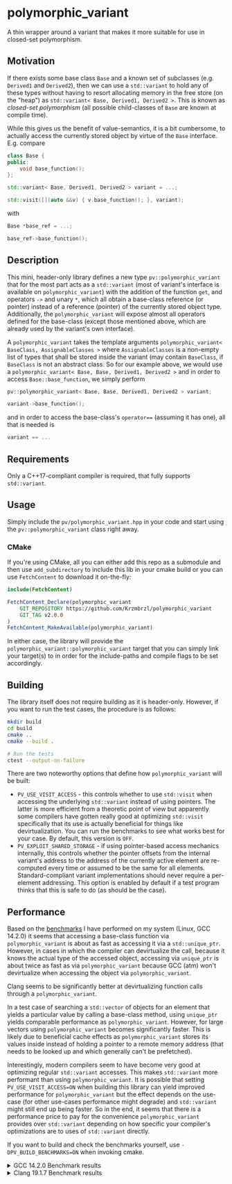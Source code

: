 # polymorphic_variant

A thin wrapper around a variant that makes it more suitable for use in closed-set polymorphism.

## Motivation

If there exists some base class `Base` and a known set of subclasses (e.g. `Derived1` and `Derived2`), then we can use a `std::variant` to hold any of
these types without having to resort allocating memory in the free store (on the "heap") as `std::variant< Base, Derived1, Derived2 >`. This is known
as _closed-set polymorphism_ (all possible child-classes of `Base` are known at compile time).

While this gives us the benefit of value-semantics, it is a bit cumbersome, to actually access the currently stored object by virtue of the `Base`
interface. E.g. compare
```cpp
class Base {
public:
    void base_function();
};

std::variant< Base, Derived1, Derived2 > variant = ...;

std::visit([](auto &&v) { v.base_function(); }, variant);
```
with
```cpp
Base *base_ref = ...;

base_ref->base_function();
```


## Description

This mini, header-only library defines a new type `pv::polymorphic_variant` that for the most part acts as a `std::variant` (most of variant's
interface is available on `polymorphic_variant`) with the addition of the function `get`, and operators `->` and unary `*`, which all obtain a
base-class reference (or pointer) instead of a reference (pointer) of the currently stored object type. Additionally, the `polymorphic_variant` will
expose almost all operators defined for the base-class (except those mentioned above, which are already used by the variant's own interface).

A `polymorphic_variant` takes the template arguments `polymorphic_variant< BaseClass, AssignableClasses >` where `AssignableClasses` is a non-empty
list of types that shall be stored inside the variant (may contain `BaseClass`, if `BaseClass` is not an abstract class. So for our example above, we
would use a `polymorphic_variant< Base, Base, Derived1, Derived2 >` and in order to access `Base::base_function`, we simply perform
```cpp
pv::polymorphic_variant< Base, Base, Derived1, Derived2 > variant;

variant->base_function();
```
and in order to access the base-class's `operator==` (assuming it has one), all that is needed is
```cpp
variant == ...
```


## Requirements

Only a C++17-compliant compiler is required, that fully supports `std::variant`.


## Usage

Simply include the `pv/polymorphic_variant.hpp` in your code and start using the `pv::polymorphic_variant` class right away.

### CMake

If you're using CMake, all you can either add this repo as a submodule and then use `add_subdirectory` to include this lib in your cmake build or you
can use `FetchContent` to download it on-the-fly:
```cmake
include(FetchContent)

FetchContent_Declare(polymorphic_variant
    GIT_REPOSITORY https://github.com/Krzmbrzl/polymorphic_variant
	GIT_TAG v2.0.0
)
FetchContent_MakeAvailable(polymorphic_variant)
```
In either case, the library will provide the `polymorphic_variant::polymorphic_variant` target that you can simply link your target(s) to in order for
the include-paths and compile flags to be set accordingly.


## Building

The library itself does not require building as it is header-only. However, if you want to run the test cases, the procedure is as follows:
```bash
mkdir build
cd build
cmake ..
cmake --build .

# Run the tests
ctest --output-on-failure
```

There are two noteworthy options that define how `polymorphic_variant` will be built:
- `PV_USE_VISIT_ACCESS` - this controls whether to use `std::visit` when accessing the underlying `std::variant` instead of using pointers. The latter
  is more efficient from a theoretic point of view but apparently some compilers have gotten really good at optimizing `std::visit` specifically that
  its use is actually beneficial for things like devirtualization. You can run the benchmarks to see what works best for your case. By default, this
  version is `OFF`.
- `PV_EXPLOIT_SHARED_STORAGE` - if using pointer-based access mechanics internally, this controls whether the pointer offsets from the internal
  variant's address to the address of the currently active element are re-computed every time or assumed to be the same for all elements.
  Standard-compliant variant implementations should never require a per-element addressing. This option is enabled by default if a test program
  thinks that this is safe to do (as should be the case).


## Performance

Based on the [benchmarks](./benchmarks) I have performed on my system (Linux, GCC 14.2.0) it seems that accessing a base-class function via
`polymorphic_variant` is about as fast as accessing it via a `std::unique_ptr`. However, in cases in which the compiler can devirtualize the call,
because it knows the actual type of the accessed object, accessing via `unique_ptr` is about twice as fast as via `polymorphic_variant` because GCC
(atm) won't devirtualize when accessing the object via `polymorphic_variant`.

Clang seems to be significantly better at devirtualizing function calls through a `polymorphic_variant`.

In a test case of searching a `std::vector` of objects for an element that yields a particular value by calling a base-class method, using
`unique_ptr` yields comparable performance as `polymorphic_variant`. However, for large vectors using `polymorphic_variant` becomes significantly
faster. This is likely due to beneficial cache effects as `polymorphic_variant` stores its values inside instead of holding a pointer to a remote
memory address (that needs to be looked up and which generally can't be prefetched).

Interestingly, modern compilers seem to have become very good at optimizing regular `std::variant` accesses. This makes `std::variant` more performant
than using `polymorphic_variant`. It is possible that setting `PV_USE_VISIT_ACCESS=ON` when building this library can yield improved performance for
`polymorphic_variant` but the effect depends on the use-case (for other use-cases performance might degrade) and `std::variant` might still end up
being faster. So in the end, it seems that there is a performance price to pay for the convenience `polymorphic_variant` provides over `std::variant`
depending on how specific your compiler's optimizations are to uses of `std::variant` directly.

If you want to build and check the benchmarks yourself, use `-DPV_BUILD_BENCHMARKS=ON` when invoking cmake.

<details>
	<summary>GCC 14.2.0 Benchmark results</summary>

```
2025-08-30T14:47:21+02:00
Running ./benchmarks/polymorphic_variant_benchmark
Run on (8 X 3900 MHz CPU s)
CPU Caches:
  L1 Data 32 KiB (x4)
  L1 Instruction 32 KiB (x4)
  L2 Unified 256 KiB (x4)
  L3 Unified 8192 KiB (x1)
Load Average: 0.23, 0.40, 0.70
***WARNING*** CPU scaling is enabled, the benchmark real time measurements may be noisy and will incur extra overhead.
----------------------------------------------------------------------------------------------------------------------------
Benchmark                                                                                  Time             CPU   Iterations
----------------------------------------------------------------------------------------------------------------------------
BM_visibleInit< pv::polymorphic_variant< Animal, Dog, Cat > >                           1.84 ns         1.83 ns    384343481
BM_visibleInit< Animal >                                                                1.03 ns         1.03 ns    674358912
BM_visibleInit< std::variant< Dog, Cat > >                                              1.04 ns         1.04 ns    671576544
BM_hiddenInit< pv::polymorphic_variant< Animal, Dog, Cat > >                            2.32 ns         2.32 ns    301752011
BM_hiddenInit< Animal >                                                                 1.81 ns         1.81 ns    385131510
BM_hiddenInit< std::variant< Dog, Cat > >                                               1.03 ns         1.03 ns    673643302
BM_devirtualized                                                                        1.04 ns         1.04 ns    669941564
BM_linearSearch_visibleInit< pv::polymorphic_variant< Animal, Dog, Cat > >/1            4.13 ns         4.13 ns    169546284
BM_linearSearch_visibleInit< pv::polymorphic_variant< Animal, Dog, Cat > >/8            13.7 ns         13.7 ns     51154276
BM_linearSearch_visibleInit< pv::polymorphic_variant< Animal, Dog, Cat > >/64           93.0 ns         93.0 ns      7463540
BM_linearSearch_visibleInit< pv::polymorphic_variant< Animal, Dog, Cat > >/512           815 ns          815 ns       855156
BM_linearSearch_visibleInit< pv::polymorphic_variant< Animal, Dog, Cat > >/4096        11892 ns        11890 ns        58860
BM_linearSearch_visibleInit< pv::polymorphic_variant< Animal, Dog, Cat > >/32768      113085 ns       113076 ns         5860
BM_linearSearch_visibleInit< pv::polymorphic_variant< Animal, Dog, Cat > >/262144    3099293 ns      3098837 ns          227
BM_linearSearch_visibleInit< Animal >/1                                                 4.17 ns         4.17 ns    167103591
BM_linearSearch_visibleInit< Animal >/8                                                 13.2 ns         13.2 ns     52981647
BM_linearSearch_visibleInit< Animal >/64                                                89.1 ns         89.1 ns      7766628
BM_linearSearch_visibleInit< Animal >/512                                                684 ns          684 ns      1023369
BM_linearSearch_visibleInit< Animal >/4096                                             10230 ns        10230 ns        68151
BM_linearSearch_visibleInit< Animal >/32768                                           205184 ns       205176 ns         3375
BM_linearSearch_visibleInit< Animal >/262144                                         4005787 ns      4005533 ns          173
BM_linearSearch_visibleInit< std::variant< Dog, Cat > >/1                               4.38 ns         4.38 ns    159562957
BM_linearSearch_visibleInit< std::variant< Dog, Cat > >/8                               11.8 ns         11.8 ns     59045207
BM_linearSearch_visibleInit< std::variant< Dog, Cat > >/64                              71.2 ns         71.2 ns      9618706
BM_linearSearch_visibleInit< std::variant< Dog, Cat > >/512                              607 ns          607 ns      1138300
BM_linearSearch_visibleInit< std::variant< Dog, Cat > >/4096                            9453 ns         9451 ns        73450
BM_linearSearch_visibleInit< std::variant< Dog, Cat > >/32768                          91802 ns        91787 ns         7280
BM_linearSearch_visibleInit< std::variant< Dog, Cat > >/262144                       2243734 ns      2243450 ns          315
BM_linearSearch_hiddenInit< pv::polymorphic_variant< Animal, Dog, Cat > >/1             4.63 ns         4.63 ns    151202772
BM_linearSearch_hiddenInit< pv::polymorphic_variant< Animal, Dog, Cat > >/8             14.7 ns         14.7 ns     47553090
BM_linearSearch_hiddenInit< pv::polymorphic_variant< Animal, Dog, Cat > >/64            99.3 ns         99.3 ns      7019800
BM_linearSearch_hiddenInit< pv::polymorphic_variant< Animal, Dog, Cat > >/512            798 ns          798 ns       867042
BM_linearSearch_hiddenInit< pv::polymorphic_variant< Animal, Dog, Cat > >/4096         11696 ns        11690 ns        59557
BM_linearSearch_hiddenInit< pv::polymorphic_variant< Animal, Dog, Cat > >/32768       108777 ns       108737 ns         6052
BM_linearSearch_hiddenInit< pv::polymorphic_variant< Animal, Dog, Cat > >/262144     2938770 ns      2938199 ns          238
BM_linearSearch_hiddenInit< Animal >/1                                                  4.13 ns         4.13 ns    170030417
BM_linearSearch_hiddenInit< Animal >/8                                                  13.2 ns         13.2 ns     53195457
BM_linearSearch_hiddenInit< Animal >/64                                                 88.8 ns         88.8 ns      7828640
BM_linearSearch_hiddenInit< Animal >/512                                                 676 ns          676 ns      1018613
BM_linearSearch_hiddenInit< Animal >/4096                                              10057 ns        10057 ns        69017
BM_linearSearch_hiddenInit< Animal >/32768                                            208723 ns       208719 ns         3327
BM_linearSearch_hiddenInit< Animal >/262144                                          4056258 ns      4056069 ns          172
BM_linearSearch_hiddenInit< std::variant< Dog, Cat > >/1                                4.12 ns         4.12 ns    169585500
BM_linearSearch_hiddenInit< std::variant< Dog, Cat > >/8                                10.5 ns         10.5 ns     66286025
BM_linearSearch_hiddenInit< std::variant< Dog, Cat > >/64                               53.6 ns         53.6 ns     12787419
BM_linearSearch_hiddenInit< std::variant< Dog, Cat > >/512                               662 ns          662 ns      1033538
BM_linearSearch_hiddenInit< std::variant< Dog, Cat > >/4096                             9495 ns         9494 ns        73331
BM_linearSearch_hiddenInit< std::variant< Dog, Cat > >/32768                           92304 ns        92295 ns         7219
BM_linearSearch_hiddenInit< std::variant< Dog, Cat > >/262144                        2223290 ns      2223013 ns          312
BM_linearSearch_devirtualized/1                                                         1.55 ns         1.55 ns    451138413
BM_linearSearch_devirtualized/8                                                         5.40 ns         5.40 ns    125267607
BM_linearSearch_devirtualized/64                                                        28.2 ns         28.1 ns     24831312
BM_linearSearch_devirtualized/512                                                        590 ns          590 ns      1162867
BM_linearSearch_devirtualized/4096                                                      9162 ns         9158 ns        76068
BM_linearSearch_devirtualized/32768                                                    54519 ns        54512 ns        12674
BM_linearSearch_devirtualized/262144                                                 1299856 ns      1299703 ns          538
```
</details>

<details>
	<summary>Clang 19.1.7 Benchmark results</summary>
```
2025-08-30T14:54:25+02:00
Running ./benchmarks/polymorphic_variant_benchmark
Run on (8 X 3900 MHz CPU s)
CPU Caches:
  L1 Data 32 KiB (x4)
  L1 Instruction 32 KiB (x4)
  L2 Unified 256 KiB (x4)
  L3 Unified 8192 KiB (x1)
Load Average: 1.27, 0.88, 0.79
***WARNING*** CPU scaling is enabled, the benchmark real time measurements may be noisy and will incur extra overhead.
----------------------------------------------------------------------------------------------------------------------------
Benchmark                                                                                  Time             CPU   Iterations
----------------------------------------------------------------------------------------------------------------------------
BM_visibleInit< pv::polymorphic_variant< Animal, Dog, Cat > >                           1.59 ns         1.59 ns    402214651
BM_visibleInit< Animal >                                                                1.55 ns         1.55 ns    452559140
BM_visibleInit< std::variant< Dog, Cat > >                                              1.56 ns         1.56 ns    451832966
BM_hiddenInit< pv::polymorphic_variant< Animal, Dog, Cat > >                            1.55 ns         1.55 ns    449718171
BM_hiddenInit< Animal >                                                                 1.55 ns         1.55 ns    451772192
BM_hiddenInit< std::variant< Dog, Cat > >                                               1.55 ns         1.55 ns    452602909
BM_devirtualized                                                                        1.56 ns         1.56 ns    449792581
BM_linearSearch_visibleInit< pv::polymorphic_variant< Animal, Dog, Cat > >/1            3.88 ns         3.88 ns    180111826
BM_linearSearch_visibleInit< pv::polymorphic_variant< Animal, Dog, Cat > >/8            14.4 ns         14.4 ns     48259991
BM_linearSearch_visibleInit< pv::polymorphic_variant< Animal, Dog, Cat > >/64            101 ns          101 ns      6868848
BM_linearSearch_visibleInit< pv::polymorphic_variant< Animal, Dog, Cat > >/512           801 ns          801 ns       863201
BM_linearSearch_visibleInit< pv::polymorphic_variant< Animal, Dog, Cat > >/4096        11666 ns        11665 ns        59595
BM_linearSearch_visibleInit< pv::polymorphic_variant< Animal, Dog, Cat > >/32768      109112 ns       109103 ns         6118
BM_linearSearch_visibleInit< pv::polymorphic_variant< Animal, Dog, Cat > >/262144    3059592 ns      3059063 ns          241
BM_linearSearch_visibleInit< Animal >/1                                                 2.86 ns         2.86 ns    243045105
BM_linearSearch_visibleInit< Animal >/8                                                 12.6 ns         12.6 ns     55661548
BM_linearSearch_visibleInit< Animal >/64                                                88.4 ns         88.4 ns      7852825
BM_linearSearch_visibleInit< Animal >/512                                                688 ns          688 ns       999214
BM_linearSearch_visibleInit< Animal >/4096                                             10168 ns        10168 ns        68536
BM_linearSearch_visibleInit< Animal >/32768                                           212332 ns       212320 ns         3243
BM_linearSearch_visibleInit< Animal >/262144                                         4006024 ns      4005703 ns          175
BM_linearSearch_visibleInit< std::variant< Dog, Cat > >/1                               4.26 ns         4.26 ns    164144849
BM_linearSearch_visibleInit< std::variant< Dog, Cat > >/8                               14.2 ns         14.2 ns     49198106
BM_linearSearch_visibleInit< std::variant< Dog, Cat > >/64                               102 ns          102 ns      6838952
BM_linearSearch_visibleInit< std::variant< Dog, Cat > >/512                              803 ns          803 ns       860913
BM_linearSearch_visibleInit< std::variant< Dog, Cat > >/4096                            9439 ns         9438 ns        73973
BM_linearSearch_visibleInit< std::variant< Dog, Cat > >/32768                          91926 ns        91915 ns         7264
BM_linearSearch_visibleInit< std::variant< Dog, Cat > >/262144                       2129923 ns      2129734 ns          327
BM_linearSearch_hiddenInit< pv::polymorphic_variant< Animal, Dog, Cat > >/1             3.61 ns         3.61 ns    193801199
BM_linearSearch_hiddenInit< pv::polymorphic_variant< Animal, Dog, Cat > >/8             14.2 ns         14.2 ns     49224458
BM_linearSearch_hiddenInit< pv::polymorphic_variant< Animal, Dog, Cat > >/64            97.8 ns         97.7 ns      7094199
BM_linearSearch_hiddenInit< pv::polymorphic_variant< Animal, Dog, Cat > >/512            757 ns          757 ns       914032
BM_linearSearch_hiddenInit< pv::polymorphic_variant< Animal, Dog, Cat > >/4096         11541 ns        11541 ns        60302
BM_linearSearch_hiddenInit< pv::polymorphic_variant< Animal, Dog, Cat > >/32768       108369 ns       108353 ns         6122
BM_linearSearch_hiddenInit< pv::polymorphic_variant< Animal, Dog, Cat > >/262144     2810828 ns      2810641 ns          249
BM_linearSearch_hiddenInit< Animal >/1                                                  3.10 ns         3.10 ns    226005677
BM_linearSearch_hiddenInit< Animal >/8                                                  12.8 ns         12.8 ns     54355800
BM_linearSearch_hiddenInit< Animal >/64                                                 88.7 ns         88.7 ns      7828191
BM_linearSearch_hiddenInit< Animal >/512                                                 703 ns          703 ns      1003604
BM_linearSearch_hiddenInit< Animal >/4096                                              10225 ns        10221 ns        67596
BM_linearSearch_hiddenInit< Animal >/32768                                            212103 ns       212066 ns         3310
BM_linearSearch_hiddenInit< Animal >/262144                                          4002696 ns      4002287 ns          175
BM_linearSearch_hiddenInit< std::variant< Dog, Cat > >/1                                4.26 ns         4.26 ns    164730801
BM_linearSearch_hiddenInit< std::variant< Dog, Cat > >/8                                14.2 ns         14.2 ns     49126155
BM_linearSearch_hiddenInit< std::variant< Dog, Cat > >/64                                102 ns          102 ns      6824549
BM_linearSearch_hiddenInit< std::variant< Dog, Cat > >/512                               776 ns          776 ns       888334
BM_linearSearch_hiddenInit< std::variant< Dog, Cat > >/4096                             9392 ns         9391 ns        73983
BM_linearSearch_hiddenInit< std::variant< Dog, Cat > >/32768                           91646 ns        91635 ns         7242
BM_linearSearch_hiddenInit< std::variant< Dog, Cat > >/262144                        2132448 ns      2132242 ns          324
BM_linearSearch_devirtualized/1                                                         2.58 ns         2.58 ns    270374282
BM_linearSearch_devirtualized/8                                                         12.3 ns         12.3 ns     56225872
BM_linearSearch_devirtualized/64                                                        89.1 ns         89.1 ns      7658959
BM_linearSearch_devirtualized/512                                                        669 ns          668 ns      1028790
BM_linearSearch_devirtualized/4096                                                      9547 ns         9545 ns        72477
BM_linearSearch_devirtualized/32768                                                    67420 ns        67401 ns        10292
BM_linearSearch_devirtualized/262144                                                 1524086 ns      1523853 ns          463
```
</details>

